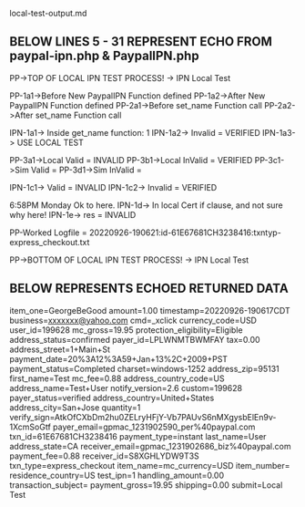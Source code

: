 local-test-output.md

BELOW LINES 5 - 31 REPRESENT ECHO FROM paypal-ipn.php & PaypalIPN.php
---------------------------------------------------------------------
PP->TOP OF LOCAL IPN TEST PROCESS! -> IPN Local Test

PP-1a1->Before New PaypalIPN Function defined
PP-1a2->After New PaypalIPN Function defined
PP-2a1->Before set_name Function call
PP-2a2->After set_name Function call

IPN-1a1-> Inside get_name function: 1
IPN-1a2-> Invalid = VERIFIED
IPN-1a3-> USE LOCAL TEST

PP-3a1->Local Valid = INVALID
PP-3b1->Local InValid = VERIFIED
PP-3c1->Sim Valid = 
PP-3d1->Sim InValid = 

IPN-1c1-> Valid = INVALID
IPN-1c2-> Invalid = VERIFIED

6:58PM Monday Ok to here.
IPN-1d-> In local Cert if clause, and not sure why here!
IPN-1e-> res = INVALID

PP-Worked
Logfile = 20220926-190621:id-61E67681CH3238416:txntyp-express_checkout.txt

PP->BOTTOM OF LOCAL IPN TEST PROCESS! -> IPN Local Test

BELOW REPRESENTS ECHOED RETURNED DATA
-------------------------------------
item_one=GeorgeBeGood amount=1.00 
timestamp=20220926-190617CDT 
business=xxxxxxx@yahoo.com 
cmd=_xclick 
currency_code=USD 
user_id=199628 
mc_gross=19.95 
protection_eligibility=Eligible 
address_status=confirmed 
payer_id=LPLWNMTBWMFAY 
tax=0.00 
address_street=1+Main+St 
payment_date=20%3A12%3A59+Jan+13%2C+2009+PST 
payment_status=Completed 
charset=windows-1252 
address_zip=95131 
first_name=Test 
mc_fee=0.88 
address_country_code=US 
address_name=Test+User 
notify_version=2.6 
custom=199628 
payer_status=verified 
address_country=United+States 
address_city=San+Jose 
quantity=1 
verify_sign=AtkOfCXbDm2hu0ZELryHFjY-Vb7PAUvS6nMXgysbElEn9v-1XcmSoGtf 
payer_email=gpmac_1231902590_per%40paypal.com 
txn_id=61E67681CH3238416 
payment_type=instant 
last_name=User 
address_state=CA 
receiver_email=gpmac_1231902686_biz%40paypal.com 
payment_fee=0.88 receiver_id=S8XGHLYDW9T3S 
txn_type=express_checkout item_name=mc_currency=USD 
item_number= 
residence_country=US 
test_ipn=1 
handling_amount=0.00 
transaction_subject= 
payment_gross=19.95 
shipping=0.00 
submit=Local Test 
